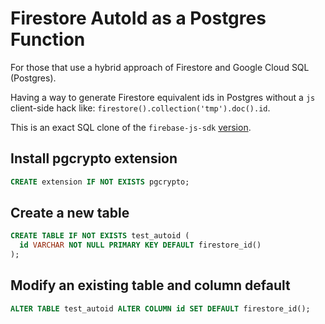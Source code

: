 # Firestore AutoId as a Postgres Function

For those that use a hybrid approach of Firestore and Google Cloud SQL (Postgres). 

Having a way to generate Firestore equivalent ids in Postgres without a `js` client-side hack like: `firestore().collection('tmp').doc().id`.

This is an exact SQL clone of the `firebase-js-sdk` [version](https://github.com/firebase/firebase-js-sdk/blob/4090271bb71023c3e6587d8bd8315ebf99b3ccd7/packages/firestore/src/util/misc.ts). 

## Install pgcrypto extension
```sql
CREATE extension IF NOT EXISTS pgcrypto;
```

## Create a new table
```sql
CREATE TABLE IF NOT EXISTS test_autoid (
  id VARCHAR NOT NULL PRIMARY KEY DEFAULT firestore_id()
);
```

## Modify an existing table and column default
```sql
ALTER TABLE test_autoid ALTER COLUMN id SET DEFAULT firestore_id();
```
